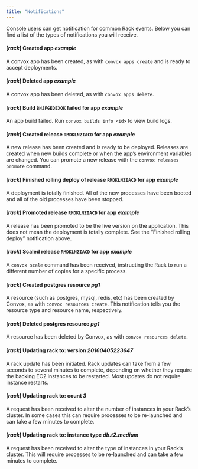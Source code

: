 ```yaml
---
title: "Notifications"
---
```


Console users can get notification for common Rack events. Below you can find a list of the types of notifications you will receive.

#### [*rack*] Created app *example*

A convox app has been created, as with `convox apps create` and is ready to accept deployments.

#### [*rack*] Deleted app *example*

A convox app has been deleted, as with `convox apps delete`.

#### [*rack*] Build `BNJFGEQEXOK` failed for app *example*

An app build failed. Run `convox builds info <id>` to view build logs.

#### [*rack*] Created release `RMDKLNZIACD` for app *example*

A new release has been created and is ready to be deployed. Releases are created when new builds complete or when the app’s environment variables are changed. You can promote a new release with the `convox releases promote` command.

#### [*rack*] Finished rolling deploy of release `RMDKLNZIACD` for app *example*

A deployment is totally finished. All of the new processes have been booted and all of the old processes have been stopped.

#### [*rack*] Promoted release `RMDKLNZIACD` for app *example*

A release has been promoted to be the live version on the application. This does not mean the deployment is totally complete. See the “Finished rolling deploy” notification above.

#### [*rack*] Scaled release `RMDKLNZIACD` for app *example*

A `convox scale` command has been received, instructing the Rack to run a different number of copies for a specific process.

#### [*rack*] Created postgres resource *pg1*

A resource (such as postgres, mysql, redis, etc) has been created by Convox, as with `convox resources create`. This notification tells you the resource type and resource name, respectively.

#### [*rack*] Deleted postgres resource *pg1*

A resource has been deleted by Convox, as with `convox resources delete`.

#### [*rack*] Updating rack to: version *20160405223647*

A rack update has been initiated. Rack updates can take from a few seconds to several minutes to complete, depending on whether they require the backing EC2 instances to be restarted. Most updates do not require instance restarts.

#### [*rack*] Updating rack to: count *3*

A request has been received to alter the number of instances in your Rack’s cluster. In some cases this can require processes to be re-launched and can take a few minutes to complete.

#### [*rack*] Updating rack to: instance type *db.t2.medium*

A request has been received to alter the type of instances in your Rack’s cluster. This will require processes to be re-launched and can take a few minutes to complete.
